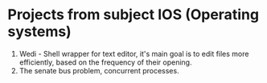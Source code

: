 # Projects from subject IOS (Operating systems)
1. Wedi - Shell wrapper for text editor, it's main goal is to edit files more efficiently, based on the frequency of their opening.
2. The senate bus problem, concurrent processes.
